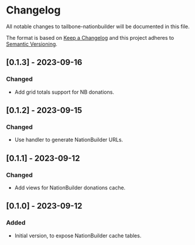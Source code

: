 
# Changelog
All notable changes to tailbone-nationbuilder will be documented in this file.

The format is based on [Keep a Changelog](http://keepachangelog.com/en/1.0.0/)
and this project adheres to [Semantic Versioning](http://semver.org/spec/v2.0.0.html).

## [0.1.3] - 2023-09-16
### Changed
- Add grid totals support for NB donations.

## [0.1.2] - 2023-09-15
### Changed
- Use handler to generate NationBuilder URLs.

## [0.1.1] - 2023-09-12
### Changed
- Add views for NationBuilder donations cache.

## [0.1.0] - 2023-09-12
### Added
- Initial version, to expose NationBuilder cache tables.
